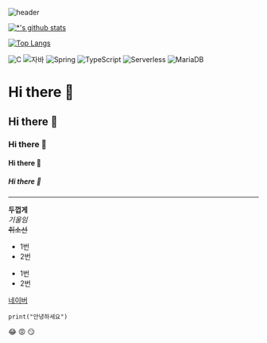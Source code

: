![header](https://capsule-render.vercel.app/api?type=wave&color=auto&height=300&section=header&text=깃허브%20특강&fontSize=90)

[![*'s github stats](https://github-readme-stats.vercel.app/api?username=RyuEunAh)](https://github.com/RyuEunAh)

[![Top Langs](https://github-readme-stats.vercel.app/api/top-langs/?username=RyuEunAh)](https://github.com/깃허브아이디/github-readme-stats)


![C](https://img.shields.io/badge/-C-123456?style=flat-square&logo=C&logoColor=black)
![자바](https://img.shields.io/badge/-자바-007396?style=flat&logo=Java&logoColor=ffffff)
![Spring](https://img.shields.io/badge/-Spring-6DB33F?style=for-the-badge&logo=Spring&logoColor=white)
![TypeScript](https://img.shields.io/badge/-TypeScript-3178C6?style=flat-square&logo=TypeScript&logoColor=white)
![Serverless](https://img.shields.io/badge/-Serverless-FD5750?style=flat-square&logo=Serverless&logoColor=magenta)
![MariaDB](https://img.shields.io/badge/-MariaDB-1F305F?style=flat-square&logo=mariadb&logoColor=white)


# Hi there 👋
## Hi there 👋
### Hi there 👋
#### Hi there 👋
##### Hi there 👋
---

**두껍게**<br>
*기울임*<br>
~~취소선~~<br>

* 1번
* 2번
- 1번
- 2번

[네이버](https://naver.com)

```
print("안녕하세요")
```

:joy:
:rage:
:smirk:

